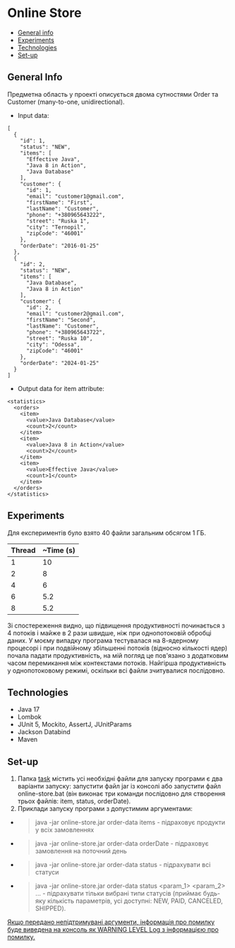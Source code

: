 # Online Store

* [General info](#general-info)
* [Experiments](#experiments)
* [Technologies](#technologies)
* [Set-up](#set-up)

## General Info

Предметна область у проекті описується двома сутностями Order та Customer (many-to-one, unidirectional).

- Input data:
```
[
  {
    "id": 1,
    "status": "NEW",
    "items": [
      "Effective Java",
      "Java 8 in Action",
      "Java Database"
    ],
    "customer": {
      "id": 1,
      "email": "customer1@gmail.com",
      "firstName": "First",
      "lastName": "Customer",
      "phone": "+380965643222",
      "street": "Ruska 1",
      "city": "Ternopil",
      "zipCode": "46001"
    },
    "orderDate": "2016-01-25"
  },
  {
    "id": 2,
    "status": "NEW",
    "items": [
      "Java Database",
      "Java 8 in Action"
    ],
    "customer": {
      "id": 2,
      "email": "customer2@gmail.com",
      "firstName": "Second",
      "lastName": "Customer",
      "phone": "+380965643722",
      "street": "Ruska 10",
      "city": "Odessa",
      "zipCode": "46001"
    },
    "orderDate": "2024-01-25"
  }
]
```
- Output data for item attribute:
```
<statistics>
  <orders>
    <item>
      <value>Java Database</value>
      <count>2</count>
    </item>
    <item>
      <value>Java 8 in Action</value>
      <count>2</count>
    </item>
    <item>
      <value>Effective Java</value>
      <count>1</count>
    </item>
  </orders>
</statistics>
```

## Experiments

Для експериментів було взято 40 файли загальним обсягом 1 ГБ.

| Thread | ~Time (s) |
|--------|-----------|
| 1      | 10        |
| 2      | 8         | 
| 4      | 6         | 
| 6      | 5.2       | 
| 8      | 5.2       |    

Зі спостереження видно, що підвищення продуктивності починається з 4 потоків і майже в 2 рази швидше, ніж при однопотоковій обробці даних. У моєму випадку програма тестувалася на 8-ядерному процесорі і при подвійному збільшенні потоків (відносно кількості ядер) почала падати продуктивність, на мій погляд це пов'язано з додатковим часом перемикання між контекстами потоків. Найгірша продуктивність у однопотоковому режимі, оскільки всі файли зчитувалися послідовно.

## Technologies
- Java 17
- Lombok
- JUnit 5, Mockito, AssertJ, JUnitParams
- Jackson Databind
- Maven

## Set-up
1. Папка [task](./task) містить усі необхідні файли для запуску програми є два варіанти запуску: запустити файл jar із консолі або запустити файл online-store.bat (він виконає три команди послідовно для створення трьох файлів: item, status, orderDate).
2. Приклади запуску програми з допустимим аргументами:
- >java -jar online-store.jar order-data items - підраховує продукти у всіх замовленнях
- >java -jar online-store.jar order-data orderDate - підраховує замовлення на поточний день
- >java -jar online-store.jar order-data status - підрахувати всі статуси
- >java -jar online-store.jar order-data status <param_1> <param_2> ... - підрахувати тільки вибрані типи статусів (приймає будь-яку кількість параметрів, усі доступні: NEW, PAID, CANCELED, SHIPPED).

<ins> Якщо передано непідтримувані аргументи, інформація про помилку буде виведена на консоль як WARNING LEVEL Log з інформацією про помилку.</ins>